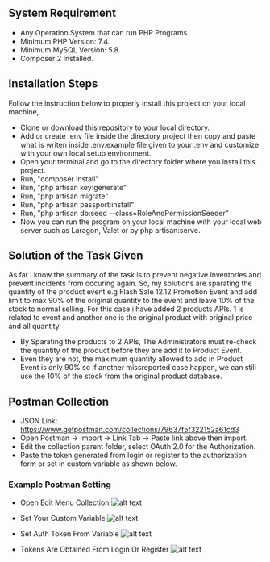 ## System Requirement
- Any Operation System that can run PHP Programs.
- Minimum PHP Version: 7.4.
- Minimum MySQL Version: 5.8.
- Composer 2 Installed.

## Installation Steps

Follow the instruction below to properly install this project on your local machine,

- Clone or download this repository to your local directory.
- Add or create .env file inside the directory project then copy and paste what is writen inside .env.example file given to your .env and customize with your own local setup environment.
- Open your terminal and go to the directory folder where you install this project.
- Run, "composer install"
- Run, "php artisan key:generate"
- Run, "php artisan migrate"
- Run, "php artisan passport:install"
- Run, "php artisan db:seed --class=RoleAndPermissionSeeder"
- Now you can run the program on your local machine with your local web server such as Laragon, Valet or by php artisan:serve.

## Solution of the Task Given

As far i know the summary of the task is to prevent negative inventories and prevent incidents from occuring again. So, my solutions are sparating the quantity of the product event e.g Flash Sale 12.12 Promotion Event and add limit to max 90% of the original quantity to the event and leave 10% of the stock to normal selling. For this case i have added 2 products APIs. 1 is related to event and another one is the original product with original price and all quantity.
- By Sparating the products to 2 APIs, The Administrators must re-check the quantity of the product before they are add it to Product Event.
- Even they are not, the maximum quantity allowed to add in Product Event is only 90% so if another missreported case happen, we can still use the 10% of the stock from the original product database.

## Postman Collection

- JSON Link: https://www.getpostman.com/collections/79637f5f322152a61cd3
- Open Postman -> Import -> Link Tab -> Paste link above then import.
- Edit the collection parent folder, select OAuth 2.0 for the Authorization.
- Paste the token generated from login or register to the authorization form or set in custom variable as shown below.

### Example Postman Setting
- Open Edit Menu Collection
![alt text](https://cdn.discordapp.com/attachments/493642537576431637/947894017994141726/unknown.png)

- Set Your Custom Variable
![alt text](https://cdn.discordapp.com/attachments/493642537576431637/947893826880688158/unknown.png)

- Set Auth Token From Variable
![alt text](https://cdn.discordapp.com/attachments/493642537576431637/947894267316150302/unknown.png)

- Tokens Are Obtained From Login Or Register
![alt text](https://cdn.discordapp.com/attachments/493642537576431637/947894451592908810/unknown.png)

